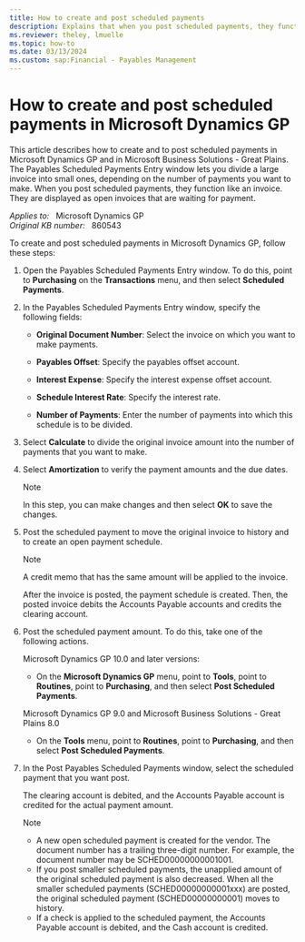 ```yaml
---
title: How to create and post scheduled payments
description: Explains that when you post scheduled payments, they function like an invoice. They are displayed as open invoices that are waiting for payment.
ms.reviewer: theley, lmuelle
ms.topic: how-to
ms.date: 03/13/2024
ms.custom: sap:Financial - Payables Management
---
```

# How to create and post scheduled payments in Microsoft Dynamics GP

This article describes how to create and to post scheduled payments in Microsoft Dynamics GP and in Microsoft Business Solutions - Great Plains. The Payables Scheduled Payments Entry window lets you divide a large invoice into small ones, depending on the number of payments you want to make. When you post scheduled payments, they function like an invoice. They are displayed as open invoices that are waiting for payment.

_Applies to:_ &nbsp; Microsoft Dynamics GP  
_Original KB number:_ &nbsp; 860543

To create and post scheduled payments in Microsoft Dynamics GP, follow these steps:

1. Open the Payables Scheduled Payments Entry window. To do this, point to **Purchasing** on the **Transactions** menu, and then select **Scheduled Payments**.

2. In the Payables Scheduled Payments Entry window, specify the following fields:

   - **Original Document Number**: Select the invoice on which you want to make payments.
   - **Payables Offset**: Specify the payables offset account.

   - **Interest Expense**: Specify the interest expense offset account.
   - **Schedule Interest Rate**: Specify the interest rate.

   - **Number of Payments**: Enter the number of payments into which this schedule is to be divided.

3. Select **Calculate** to divide the original invoice amount into the number of payments that you want to make.
4. Select **Amortization** to verify the payment amounts and the due dates.

    > [!NOTE]
    > In this step, you can make changes and then select **OK** to save the changes.

5. Post the scheduled payment to move the original invoice to history and to create an open payment schedule.

    > [!NOTE]
    > A credit memo that has the same amount will be applied to the invoice.

    After the invoice is posted, the payment schedule is created. Then, the posted invoice debits the Accounts Payable accounts and credits the clearing account.

6. Post the scheduled payment amount. To do this, take one of the following actions.

   Microsoft Dynamics GP 10.0 and later versions:

   - On the **Microsoft Dynamics GP** menu, point to **Tools**, point to **Routines**, point to **Purchasing**, and then select **Post Scheduled Payments**.

   Microsoft Dynamics GP 9.0 and Microsoft Business Solutions - Great Plains 8.0

   - On the **Tools** menu, point to **Routines**, point to **Purchasing**, and then select **Post Scheduled Payments**.

7. In the Post Payables Scheduled Payments window, select the scheduled payment that you want post.

   The clearing account is debited, and the Accounts Payable account is credited for the actual payment amount.

   > [!NOTE]
   >
   > - A new open scheduled payment is created for the vendor. The document number has a trailing three-digit number. For example, the document number may be SCHED00000000001001.
   > - If you post smaller scheduled payments, the unapplied amount of the original scheduled payment is also decreased. When all the smaller scheduled payments (SCHED00000000001xxx) are posted, the original scheduled payment (SCHED00000000001) moves to history.
   > - If a check is applied to the scheduled payment, the Accounts Payable account is debited, and the Cash account is credited.
